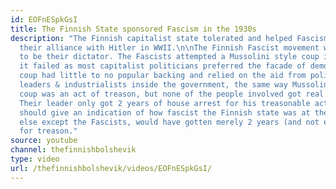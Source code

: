 ```yaml
---
id: EOFnESpkGsI
title: The Finnish State sponsored Fascism in the 1930s
description: "The Finnish capitalist state tolerated and helped Fascism already before
  their alliance with Hitler in WWII.\n\nThe Finnish Fascist movement wanted Mannerheim
  to be their dictator. The Fascists attempted a Mussolini style coup in 1932 but
  it failed as most capitalist politicians preferred the facade of democracy. The
  coup had little to no popular backing and relied on the aid from politicians, military
  leaders & industrialists inside the government, the same way Mussolini did.\n\nThe
  coup was an act of treason, but none of the people involved got real sentences.
  Their leader only got 2 years of house arrest for his treasonable activities. \n\nThis
  should give an indication of how fascist the Finnish state was at the time. Nobody
  else except the Fascists, would have gotten merely 2 years (and not even in jail)
  for treason."
source: youtube
channel: thefinnishbolshevik
type: video
url: /thefinnishbolshevik/videos/EOFnESpkGsI/
---
```

